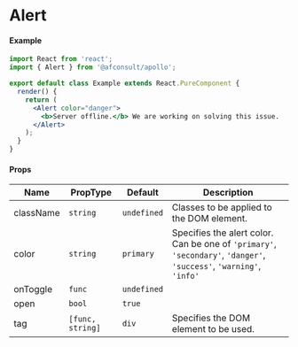# Alert

#### Example
``` jsx
import React from 'react';
import { Alert } from '@afconsult/apollo';

export default class Example extends React.PureComponent {
  render() {
    return (
      <Alert color="danger">
        <b>Server offline.</b> We are working on solving this issue.
      </Alert>
    );
  }
}
```
  
  #### Props
| Name      | PropType | Default      | Description |
|-----------|----------|--------------|-------------|
| className | `string` | `undefined`  | Classes to be applied to the DOM element. |
| color     | `string` | `primary`    | Specifies the alert color. Can be one of `'primary'`, `'secondary'`, `'danger'`, `'success'`, `'warning'`, `'info'` |
| onToggle  | `func`   | `undefined`  | |
| open      | `bool`   | `true`       | |
| tag       | `[func, string]`| `div` | Specifies the DOM element to be used. |

